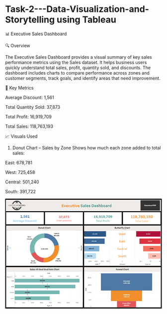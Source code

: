 # Task-2---Data-Visualization-and-Storytelling using Tableau

📊 Executive Sales Dashboard

🔍 Overview

The Executive Sales Dashboard provides a visual summary of key sales performance metrics using the Sales dataset. It helps business users quickly understand total sales, profit, quantity sold, and discounts. The dashboard includes charts to compare performance across zones and customer segments, track goals, and identify areas that need improvement.

📌 Key Metrics

Average Discount: 1,561

Total Quantity Sold: 37,873

Total Profit: 16,919,709

Total Sales: 118,763,193


📈 Visuals Used

1. Donut Chart – Sales by Zone
Shows how much each zone added to total sales:

East: 678,781

West: 725,458

Central: 501,240

South: 391,722



![image.alt](https://github.com/Saktalmale16/Task-2---Data-Visualization-and-Storytelling/blob/main/Sales%20dashboard.PNG)
